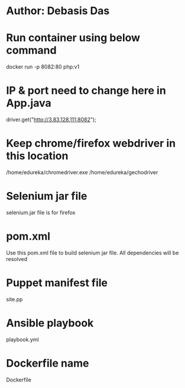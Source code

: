 # Author: Debasis Das

# Run container using below command
docker run -p 8082:80 php:v1

# IP & port need to change here in App.java
driver.get("http://3.83.128.111:8082");

# Keep chrome/firefox webdriver in this location
/home/edureka/chromedriver.exe
/home/edureka/gechodriver

# Selenium jar file
selenium.jar file is for firefox

# pom.xml
Use this pom.xml file to build selenium jar file. All dependencies will be resolved

# Puppet manifest file
site.pp

# Ansible playbook
playbook.yml

# Dockerfile name
Dockerfile




